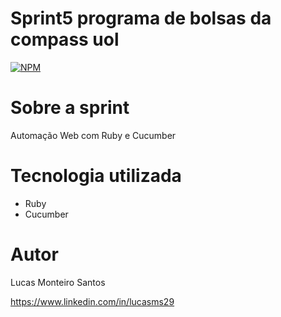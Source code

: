 # Sprint5 programa de bolsas da compass uol
[![NPM](https://img.shields.io/npm/l/react)](https://github.com/Lucasms29/RealityStone_Sprint5_Lucas_Monteiro_Santos_Compass/blob/main/LICENSE) 

# Sobre a sprint

Automação Web com Ruby e Cucumber

# Tecnologia utilizada
- Ruby
- Cucumber

# Autor

Lucas Monteiro Santos

https://www.linkedin.com/in/lucasms29
